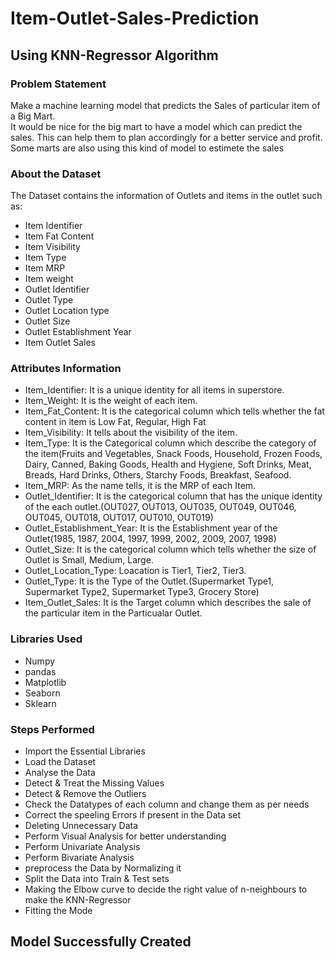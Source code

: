 # Item-Outlet-Sales-Prediction
## Using KNN-Regressor Algorithm
### Problem Statement
Make a machine learning model that predicts the Sales of particular item of a Big Mart.</br>
It would be nice for the big mart to have a model which can predict the sales. This can help them to plan accordingly for a better service and profit.
Some marts are also using this kind of model to estimete the sales
### About the Dataset
The Dataset contains the information of Outlets and items in the outlet such as:
* Item Identifier
* Item Fat Content
* Item Visibility
* Item Type
* Item MRP
* Item weight
* Outlet Identifier
* Outlet Type
* Outlet Location type
* Outlet Size
* Outlet Establishment Year
* Item Outlet Sales
### Attributes Information
* Item_Identifier: It is a unique identity for all items in superstore.
* Item_Weight: It is the weight of each item.
* Item_Fat_Content: It is the categorical column which tells whether the fat content in item is Low Fat, Regular, High Fat
* Item_Visibility: It tells about the visibility of the item.
* Item_Type: It is the Categorical column which describe the category of the item(Fruits and Vegetables, Snack Foods, Household, Frozen
Foods, Dairy, Canned, Baking Goods, Health and Hygiene, Soft Drinks, Meat, Breads, Hard Drinks, Others, Starchy Foods, Breakfast, Seafood.
* Item_MRP: As the name tells, it is the MRP of each Item.
* Outlet_Identifier: It is the categorical column that has the unique identity of the each outlet.(OUT027, OUT013, OUT035, OUT049, OUT046,
OUT045, OUT018, OUT017, OUT010, OUT019)
* Outlet_Establishment_Year: It is the Establishment year of the Outlet(1985, 1987, 2004, 1997, 1999, 2002, 2009, 2007, 1998)
* Outlet_Size: It is the categorical column which tells whether the size of Outlet is Small, Medium, Large.
* Outlet_Location_Type: Loacation is Tier1, Tier2, Tier3.
* Outlet_Type: It is the Type of the Outlet.(Supermarket Type1, Supermarket Type2, Supermarket Type3, Grocery Store)
* Item_Outlet_Sales: It is the Target column which describes the sale of the particular item in the Particualar Outlet.
### Libraries Used
* Numpy
* pandas
* Matplotlib
* Seaborn
* Sklearn
### Steps Performed
* Import the Essential Libraries
* Load the Dataset
* Analyse the Data
* Detect & Treat the Missing Values
* Detect & Remove the Outliers
* Check the Datatypes of each column and change them as per needs
* Correct the speeling Errors if present in the Data set
* Deleting Unnecessary Data
* Perform Visual Analysis for  better understanding
* Perform Univariate Analysis
* Perform Bivariate Analysis
* preprocess the Data by Normalizing it
* Split the Data into Train & Test sets
* Making the Elbow curve to decide the right value of n-neighbours to make the KNN-Regressor
* Fitting the Mode
## Model Successfully Created

